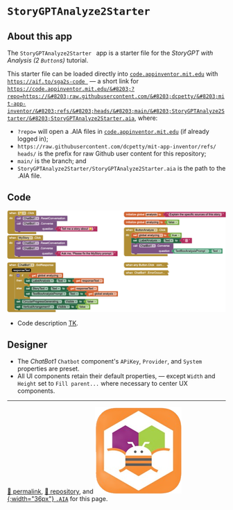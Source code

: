 # `StoryGPTAnalyze2Starter`

## About this app

The `StoryGPTAnalyze2Starter ` app is a starter file for the *StoryGPT with Analysis (2 `Button`s)* tutorial.

This starter file can be loaded directly into [`code.appinventor.mit.edu`](https://code.appinventor.mit.edu) with [`https://aif.to/sga2s-code `](https://aif.to/sga2s-code) &mdash; a short link for <code>https://code.appinventor.mit.edu/&#8203;?repo=https://&#8203;raw.githubusercontent.com/&#8203;dcpetty/&#8203;mit-app-inventor/&#8203;refs/&#8203;heads/&#8203;main/&#8203;StoryGPTAnalyze2Starter/&#8203;StoryGPTAnalyze2Starter.aia</code>, where:

- `?repo=` will open a .AIA files in [`code.appinventor.mit.edu`](https://code.appinventor.mit.edu) (if already logged in);
- <code>https://&#8203;raw.githubusercontent.com/&#8203;dcpetty/&#8203;mit-app-inventor/&#8203;refs/&#8203;heads/</code> is the prefix for raw Github user content for this repository;
- `main/` is the branch; and
- <code>StoryGPTAnalyze2Starter/&#8203;StoryGPTAnalyze2Starter.aia</code> is the path to the .AIA file.

## Code

[![StoryGPTAnalyze2Starter blocks](./StoryGPTAnalyze2Starter.png)](https://github.com/dcpetty/mit-app-inventor/blob/master/StoryGPTAnalyze2Starter/StoryGPTAnalyze2Starter.png)

- Code description [TK](https://en.wikipedia.org/wiki/To_come_(publishing)).

## Designer

- The *ChatBot1* `Chatbot` component's `APiKey`, `Provider`, and `System` properties are preset.
- All UI components retain their default properties, &mdash; except `Width` and `Height` set to `Fill parent...` where necessary to center UX components.

<hr>

[&#128279; permalink](https://dcpetty.github.io/mit-app-inventor/StoryGPTAnalyze2Starter/), [&#128297; repository](https://github.com/dcpetty/mit-app-inventor/tree/master/StoryGPTAnalyze2Starter), and [![MIT AI2 logo](../mit-app-inventor-2-logo-200x200.png){:width="36px"} `.AIA`](https://dcpetty.github.io/mit-app-inventor/StoryGPTAnalyze2Starter/StoryGPTAnalyze2Starter.aia) for this page.
